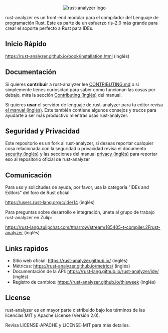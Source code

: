 <p align="center">
  <img
    src="https://raw.githubusercontent.com/rust-lang/rust-analyzer/master/assets/logo-wide.svg"
    alt="rust-analyzer logo">
</p>

rust-analyzer es un front-end modular para el compilador del Lenguaje de programación Rust.
Este es parte de un esfuerzo rls-2.0 más grande para crear el soporte perfecto a Rust para IDEs.

## Inicio Rápido

https://rust-analyzer.github.io/book/installation.html (inglés)

## Documentación

Si quieres **contribuir** a rust-analyzer lee [CONTRIBUTING.md](./CONTRIBUTING.md) o
si simplemente tienes curiosidad para saber como funcionan las cosas por debajo, mira la
sección [Contributing (inglés)](https://rust-analyzer.github.io/book/contributing) del manual.

Si quieres **usar** el servidor de lenguaje de rust-analyzer para tu editor revisa
[el manual (inglés)](https://rust-analyzer.github.io/book/).
Este también contiene algunos consejos y trucos para ayudarte a ser más productivo
mientras usas rust-analyzer.

## Seguridad y Privacidad

Este repositorio es un fork al rust-analyzer, si deseas reportar cualquier cosa
relacionada con la seguridad o privacidad revisa el documento
[security (inglés)](https://rust-analyzer.github.io/book/security.html) y
las secciones del manual [privacy (inglés)](https://rust-analyzer.github.io/book/privacy.html)
para reportar eso al repositorio oficial de rust-analyzer

## Comunicación

Para uso y solicitudes de ayuda, por favor, usa la categoría "IDEs and Editors" del foro de Rust oficial:

https://users.rust-lang.org/c/ide/14 (inglés)

Para preguntas sobre desarrollo e integración, únete al grupo de trabajo rust-analyzer en Zulip:

https://rust-lang.zulipchat.com/#narrow/stream/185405-t-compiler.2Frust-analyzer (inglés)

## Links rapidos

* Sitio web oficial: https://rust-analyzer.github.io/ (inglés)
* Métricas: https://rust-analyzer.github.io/metrics/ (inglés)
* Documentación de la API: https://rust-lang.github.io/rust-analyzer/ide/ (inglés)
* Registro de cambios: https://rust-analyzer.github.io/thisweek (inglés)

## License

rust-analyzer es en mayor parte distribuido bajo los términos de
las licencias MIT y Apache License (Versión 2.0).

Revisa LICENSE-APACHE y LICENSE-MIT para más detalles.
